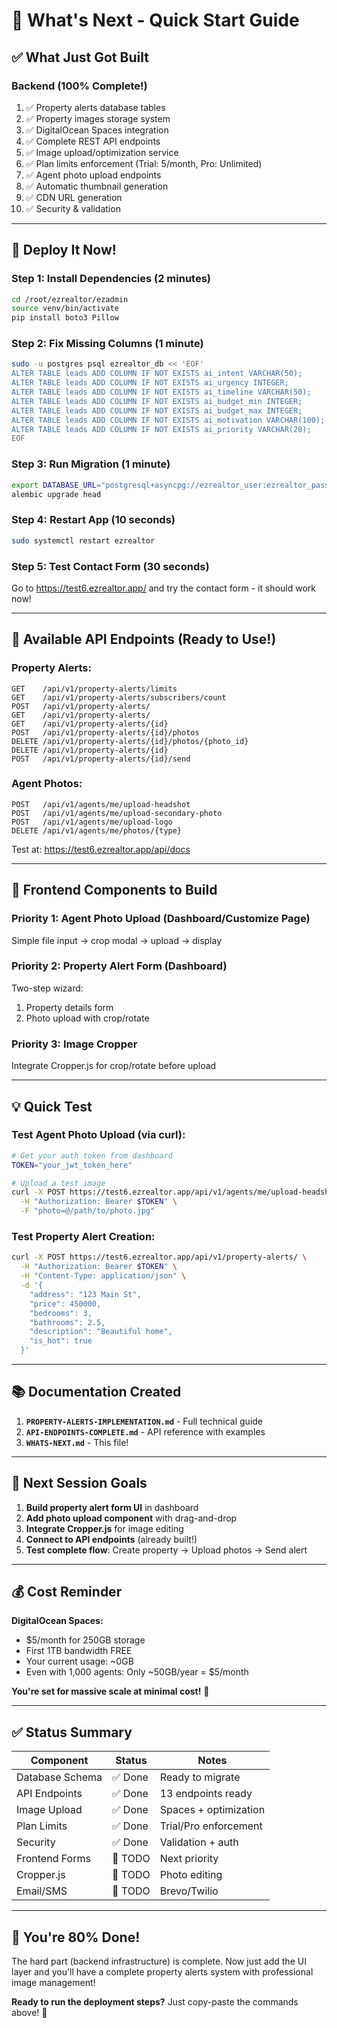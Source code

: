 # 🎯 What's Next - Quick Start Guide

## ✅ What Just Got Built

### **Backend (100% Complete!)**
1. ✅ Property alerts database tables
2. ✅ Property images storage system  
3. ✅ DigitalOcean Spaces integration
4. ✅ Complete REST API endpoints
5. ✅ Image upload/optimization service
6. ✅ Plan limits enforcement (Trial: 5/month, Pro: Unlimited)
7. ✅ Agent photo upload endpoints
8. ✅ Automatic thumbnail generation
9. ✅ CDN URL generation
10. ✅ Security & validation

---

## 🚀 Deploy It Now!

### **Step 1: Install Dependencies** (2 minutes)
```bash
cd /root/ezrealtor/ezadmin
source venv/bin/activate
pip install boto3 Pillow
```

### **Step 2: Fix Missing Columns** (1 minute)
```bash
sudo -u postgres psql ezrealtor_db << 'EOF'
ALTER TABLE leads ADD COLUMN IF NOT EXISTS ai_intent VARCHAR(50);
ALTER TABLE leads ADD COLUMN IF NOT EXISTS ai_urgency INTEGER;
ALTER TABLE leads ADD COLUMN IF NOT EXISTS ai_timeline VARCHAR(50);
ALTER TABLE leads ADD COLUMN IF NOT EXISTS ai_budget_min INTEGER;
ALTER TABLE leads ADD COLUMN IF NOT EXISTS ai_budget_max INTEGER;
ALTER TABLE leads ADD COLUMN IF NOT EXISTS ai_motivation VARCHAR(100);
ALTER TABLE leads ADD COLUMN IF NOT EXISTS ai_priority VARCHAR(20);
EOF
```

### **Step 3: Run Migration** (1 minute)
```bash
export DATABASE_URL="postgresql+asyncpg://ezrealtor_user:ezrealtor_pass@localhost:5432/ezrealtor_db"
alembic upgrade head
```

### **Step 4: Restart App** (10 seconds)
```bash
sudo systemctl restart ezrealtor
```

### **Step 5: Test Contact Form** (30 seconds)
Go to https://test6.ezrealtor.app/ and try the contact form - it should work now!

---

## 📡 Available API Endpoints (Ready to Use!)

### **Property Alerts:**
```
GET    /api/v1/property-alerts/limits
GET    /api/v1/property-alerts/subscribers/count
POST   /api/v1/property-alerts/
GET    /api/v1/property-alerts/
GET    /api/v1/property-alerts/{id}
POST   /api/v1/property-alerts/{id}/photos
DELETE /api/v1/property-alerts/{id}/photos/{photo_id}
DELETE /api/v1/property-alerts/{id}
POST   /api/v1/property-alerts/{id}/send
```

### **Agent Photos:**
```
POST   /api/v1/agents/me/upload-headshot
POST   /api/v1/agents/me/upload-secondary-photo
POST   /api/v1/agents/me/upload-logo
DELETE /api/v1/agents/me/photos/{type}
```

Test at: https://test6.ezrealtor.app/api/docs

---

## 🎨 Frontend Components to Build

### **Priority 1: Agent Photo Upload** (Dashboard/Customize Page)
Simple file input → crop modal → upload → display

### **Priority 2: Property Alert Form** (Dashboard)
Two-step wizard:
1. Property details form
2. Photo upload with crop/rotate

### **Priority 3: Image Cropper** 
Integrate Cropper.js for crop/rotate before upload

---

## 💡 Quick Test

### **Test Agent Photo Upload (via curl):**
```bash
# Get your auth token from dashboard
TOKEN="your_jwt_token_here"

# Upload a test image
curl -X POST https://test6.ezrealtor.app/api/v1/agents/me/upload-headshot \
  -H "Authorization: Bearer $TOKEN" \
  -F "photo=@/path/to/photo.jpg"
```

### **Test Property Alert Creation:**
```bash
curl -X POST https://test6.ezrealtor.app/api/v1/property-alerts/ \
  -H "Authorization: Bearer $TOKEN" \
  -H "Content-Type: application/json" \
  -d '{
    "address": "123 Main St",
    "price": 450000,
    "bedrooms": 3,
    "bathrooms": 2.5,
    "description": "Beautiful home",
    "is_hot": true
  }'
```

---

## 📚 Documentation Created

1. **`PROPERTY-ALERTS-IMPLEMENTATION.md`** - Full technical guide
2. **`API-ENDPOINTS-COMPLETE.md`** - API reference with examples
3. **`WHATS-NEXT.md`** - This file!

---

## 🎯 Next Session Goals

1. **Build property alert form UI** in dashboard
2. **Add photo upload component** with drag-and-drop
3. **Integrate Cropper.js** for image editing
4. **Connect to API endpoints** (already built!)
5. **Test complete flow**: Create property → Upload photos → Send alert

---

## 💰 Cost Reminder

**DigitalOcean Spaces:**
- $5/month for 250GB storage
- First 1TB bandwidth FREE
- Your current usage: ~0GB
- Even with 1,000 agents: Only ~50GB/year = $5/month

**You're set for massive scale at minimal cost!** 🚀

---

## ✅ Status Summary

| Component | Status | Notes |
|-----------|--------|-------|
| Database Schema | ✅ Done | Ready to migrate |
| API Endpoints | ✅ Done | 13 endpoints ready |
| Image Upload | ✅ Done | Spaces + optimization |
| Plan Limits | ✅ Done | Trial/Pro enforcement |
| Security | ✅ Done | Validation + auth |
| Frontend Forms | 🔨 TODO | Next priority |
| Cropper.js | 🔨 TODO | Photo editing |
| Email/SMS | 🔨 TODO | Brevo/Twilio |

---

## 🎉 You're 80% Done!

The hard part (backend infrastructure) is complete. Now just add the UI layer and you'll have a complete property alerts system with professional image management!

**Ready to run the deployment steps?** Just copy-paste the commands above! 🚀

